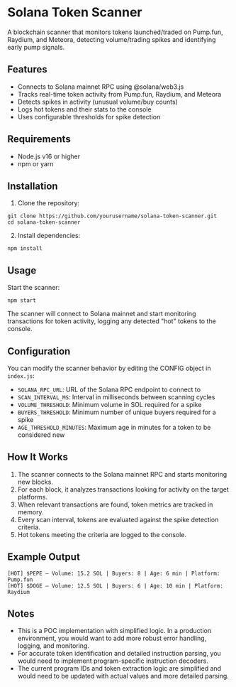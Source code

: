 # Solana Token Scanner

A blockchain scanner that monitors tokens launched/traded on Pump.fun, Raydium, and Meteora, detecting volume/trading spikes and identifying early pump signals.

## Features

- Connects to Solana mainnet RPC using @solana/web3.js
- Tracks real-time token activity from Pump.fun, Raydium, and Meteora
- Detects spikes in activity (unusual volume/buy counts)
- Logs hot tokens and their stats to the console
- Uses configurable thresholds for spike detection

## Requirements

- Node.js v16 or higher
- npm or yarn

## Installation

1. Clone the repository:
```
git clone https://github.com/yourusername/solana-token-scanner.git
cd solana-token-scanner
```

2. Install dependencies:
```
npm install
```

## Usage

Start the scanner:
```
npm start
```

The scanner will connect to Solana mainnet and start monitoring transactions for token activity, logging any detected "hot" tokens to the console.

## Configuration

You can modify the scanner behavior by editing the CONFIG object in `index.js`:

- `SOLANA_RPC_URL`: URL of the Solana RPC endpoint to connect to
- `SCAN_INTERVAL_MS`: Interval in milliseconds between scanning cycles
- `VOLUME_THRESHOLD`: Minimum volume in SOL required for a spike
- `BUYERS_THRESHOLD`: Minimum number of unique buyers required for a spike
- `AGE_THRESHOLD_MINUTES`: Maximum age in minutes for a token to be considered new

## How It Works

1. The scanner connects to the Solana mainnet RPC and starts monitoring new blocks.
2. For each block, it analyzes transactions looking for activity on the target platforms.
3. When relevant transactions are found, token metrics are tracked in memory.
4. Every scan interval, tokens are evaluated against the spike detection criteria.
5. Hot tokens meeting the criteria are logged to the console.

## Example Output

```
[HOT] $PEPE — Volume: 15.2 SOL | Buyers: 8 | Age: 6 min | Platform: Pump.fun
[HOT] $DOGE — Volume: 12.5 SOL | Buyers: 6 | Age: 10 min | Platform: Raydium
```

## Notes

- This is a POC implementation with simplified logic. In a production environment, you would want to add more robust error handling, logging, and monitoring.
- For accurate token identification and detailed instruction parsing, you would need to implement program-specific instruction decoders.
- The current program IDs and token extraction logic are simplified and would need to be updated with actual values and more detailed parsing. 
